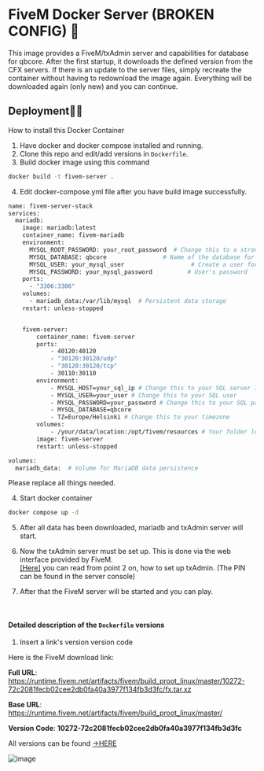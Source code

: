 # FiveM Docker Server (BROKEN CONFIG) 🦺

This image provides a FiveM/txAdmin server and capabilities for database for qbcore. After the first startup, it downloads the defined version from the CFX servers. If there is an update to the server files, simply recreate the container without having to redownload the image again. Everything will be downloaded again (only new) and you can continue.


## Deployment👩‍💻

How to install this Docker Container

1. Have docker and docker compose installed and running.
2. Clone this repo and edit/add versions in `Dockerfile`.
3. Build docker image using this command
```bash
docker build -t fivem-server .
```
4. Edit docker-compose.yml file after you have build image successfully.
```bash
name: fivem-server-stack
services:
  mariadb:
    image: mariadb:latest
    container_name: fivem-mariadb
    environment:
      MYSQL_ROOT_PASSWORD: your_root_password  # Change this to a strong password
      MYSQL_DATABASE: qbcore                # Name of the database for QBCore
      MYSQL_USER: your_mysql_user                   # Create a user for QBCore
      MYSQL_PASSWORD: your_mysql_password          # User's password
    ports:
      - "3306:3306"
    volumes:
      - mariadb_data:/var/lib/mysql  # Persistent data storage
    restart: unless-stopped


    fivem-server:
        container_name: fivem-server
        ports:
            - 40120:40120
            - "30120:30120/udp"
            - "30120:30120/tcp"
            - 30110:30110
        environment:
            - MYSQL_HOST=your_sql_ip # Change this to your SQL server IP
            - MYSQL_USER=your_user # Change this to your SQL user
            - MYSQL_PASSWORD=your_password # Change this to your SQL password
            - MYSQL_DATABASE=qbcore 
            - TZ=Europe/Helsinki # Change this to your timezone
        volumes:
            - /your/data/location:/opt/fivem/resources # Your folder location
        image: fivem-server
        restart: unless-stopped

volumes:
  mariadb_data:  # Volume for MariaDB data persistence
```
Please replace all things needed.

4. Start docker container
```bash
docker compose up -d
```

5. After all data has been downloaded, mariadb and txAdmin server will start.

6. Now the txAdmin server must be set up. This is done via the web interface provided by FiveM.<br>
   [[Here]](https://docs.fivem.net/docs/server-manual/setting-up-a-server-txadmin/#start-the-server) you can read from point 2 on, how to set up txAdmin. (The PIN can be found in the server console)

7. After that the FiveM server will be started and you can play.

<br>

#### Detailed description of the `Dockerfile` versions
1. Insert a link's version version code<br>
    

Here is the FiveM download link:

**Full URL**: https://runtime.fivem.net/artifacts/fivem/build_proot_linux/master/10272-72c2081fecb02cee2db0fa40a3977f134fb3d3fc/fx.tar.xz

**Base URL**: https://runtime.fivem.net/artifacts/fivem/build_proot_linux/master/

**Version Code**: **10272-72c2081fecb02cee2db0fa40a3977f134fb3d3fc**


All versions can be found [->HERE](https://runtime.fivem.net/artifacts/fivem/build_proot_linux/master/)<br>
 
![image](https://github.com/Auhrus/fivem-docker-server/assets/57270834/8752e275-54ca-4ba7-a141-473bc0be4d70 "CFX artifacts")